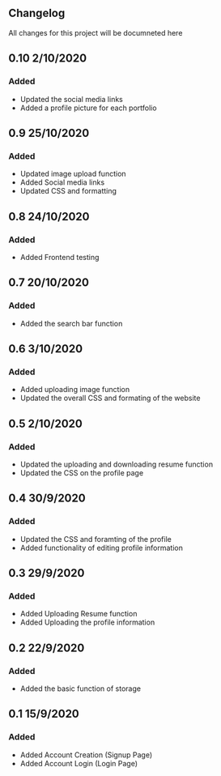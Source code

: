 ## Changelog
All changes for this project will be documneted here

## 0.10 2/10/2020

### Added

- Updated the social media links
- Added a profile picture for each portfolio

## 0.9 25/10/2020

### Added

- Updated image upload function
- Added Social media links
- Updated CSS and formatting

## 0.8 24/10/2020

### Added

- Added Frontend testing

## 0.7 20/10/2020

### Added

- Added the search bar function

## 0.6 3/10/2020

### Added

- Added uploading image function
- Updated the overall CSS and formating of the website

## 0.5 2/10/2020

### Added

- Updated the uploading and downloading resume function
- Updated the CSS on the profile page

## 0.4 30/9/2020

### Added

- Updated the CSS and foramting of the profile
- Added functionality of editing profile information

## 0.3 29/9/2020

### Added

- Added Uploading Resume function
- Added Uploading the profile information

## 0.2 22/9/2020

### Added

- Added the basic function of storage

## 0.1 15/9/2020

### Added

- Added Account Creation (Signup Page)
- Added Account Login (Login Page)
